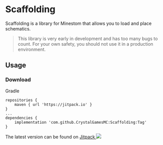# Scaffolding

Scaffolding is a library for Minestom that allows you to load and place schematics.
> This library is very early in development and has too many bugs to count. For your own safety, you should not use it in a production environment.

## Usage

### Download

Gradle

```
repositories {
    maven { url 'https://jitpack.io' }
}
...
dependencies {
    implementation 'com.github.CrystalGamesMC:Scaffolding:Tag'
}
```
The latest version can be found on [Jitpack ![](https://jitpack.io/v/CrystalGamesMc/scaffolding.svg)](https://jitpack.io/#CrystalGamesMc/scaffolding)
